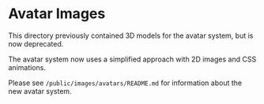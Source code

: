 
# Avatar Images

This directory previously contained 3D models for the avatar system, but is now deprecated.

The avatar system now uses a simplified approach with 2D images and CSS animations.

Please see `/public/images/avatars/README.md` for information about the new avatar system.
